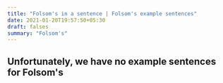```yaml
---
title: "Folsom's in a sentence | Folsom's example sentences"
date: 2021-01-20T19:57:50+05:30
draft: falses
summary: "Folsom's"
---
```

## Unfortunately, we have no example sentences for Folsom's                 
